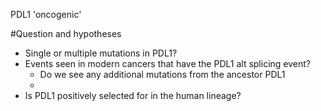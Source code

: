 PDL1 'oncogenic'  

#Question and hypotheses
- Single or multiple mutations in PDL1?
- Events seen in modern cancers that have the PDL1 alt splicing event?
	- Do we see any additional mutations from the ancestor PDL1
	- 
- Is PDL1 positively selected for in the human lineage?
	

 
